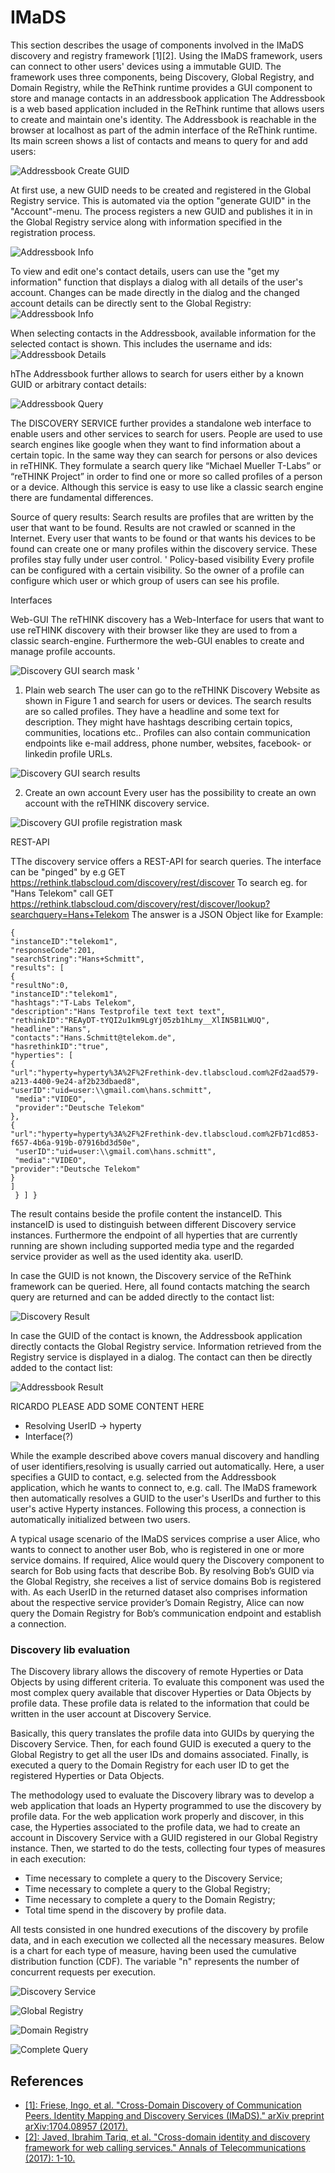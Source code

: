 # IMaDS

This section describes the usage of components involved in the IMaDS discovery and registry framework [1][2]. Using the IMaDS framework, users can connect to other users' devices using a immutable GUID. The framework uses three components, being Discovery, Global Registry, and Domain Registry, while the ReThink runtime provides a GUI component to store and manage contacts in an addressbook application
The Addressbook is a web based application included in the ReThink runtime that allows users to create and maintain one's identity. The Addressbook is reachable in the browser at localhost as part of the admin interface of the ReThink runtime. Its main screen shows a list of contacts and means to query for and add users:

![Addressbook Create GUID](https://github.com/reTHINK-project/specs/blob/master/tests/discovery/ab-main.png)

At first use, a new GUID needs to be created and registered in the Global Registry service. This is automated via the option "generate GUID" in the "Account"-menu. The process registers a new GUID and publishes it in in the Global Registry service along with information specified in the registration process.

![Addressbook Info](https://github.com/reTHINK-project/specs/blob/master/tests/discovery/ab-createguid.png)

To view and edit one's contact details, users can use the "get my information" function that displays a dialog with all details of the user's account. Changes can be made directly in the dialog and the changed account details can be directly sent to the Global Registry:
![Addressbook Info](https://github.com/reTHINK-project/specs/blob/master/tests/discovery/ab-info.png)

When selecting contacts in the Addressbook, available information for the selected contact is shown. This includes the username and ids:
![Addressbook Details](https://github.com/reTHINK-project/specs/blob/master/tests/discovery/ab-details.png)

hThe Addressbook further allows to search for users either by a known GUID or arbitrary contact details:

![Addressbook Query](https://github.com/reTHINK-project/specs/blob/master/tests/discovery/ab-query.png)

The DISCOVERY SERVICE further provides a standalone web interface to enable users and other services to search for users. People are used to use search engines like google when they want to find information about a certain topic. In the same way they can search for persons or also devices in reTHINK. They formulate a search query like “Michael Mueller T-Labs” or “reTHINK Project” in order to find one or more so called profiles of a person or a device. Although this service is easy to use like a classic search engine there are fundamental differences.

Source of query results:
Search results are profiles that are written by the user that want to be found. Results are not crawled or scanned in the Internet. Every user that wants to be found or that wants his devices to be found can create one or many profiles within the discovery service.
These profiles stay fully under user control.
'
Policy-based visibility
Every profile can be configured with a certain visibility. So the owner of a profile can configure which user or which group of users can see his profile.

Interfaces

Web-GUI
The reTHINK discovery has a Web-Interface for users that want to use reTHINK discovery with their browser like they are used to from a classic search-engine. Furthermore the web-GUI enables to create and manage profile accounts.

![Discovery GUI search mask](https://github.com/reTHINK-project/specs/blob/master/tests/discovery/reTHINK_mask.png)
'
1) Plain web search
The user can go to the reTHINK Discovery Website as shown in Figure 1 and search for users or devices. The search results are so called profiles. They have a headline and some text for description. They might have hashtags describing certain topics, communities, locations etc.. Profiles can also contain communication endpoints like e-mail address, phone number, websites, facebook- or linkedin profile URLs.

![Discovery GUI search results](https://github.com/reTHINK-project/specs/blob/master/tests/discovery/reTHINK_search_results.png)

2) Create an own account
Every user has the possibility to create an own account with the reTHINK discovery service. 

![Discovery GUI profile registration mask](https://github.com/reTHINK-project/specs/blob/master/tests/discovery/reTHINK_register_mask.png)


REST-API

TThe discovery service offers a REST-API for search queries. The interface can be "pinged" by e.g GET https://rethink.tlabscloud.com/discovery/rest/discover 
To search eg. for "Hans Telekom" call 
GET https://rethink.tlabscloud.com/discovery/rest/discover/lookup?searchquery=Hans+Telekom
The answer is a JSON Object like for Example:

```
{ 
"instanceID":"telekom1", 
"responseCode":201, 
"searchString":"Hans+Schmitt", 
"results": [ 
{ 
"resultNo":0, 
"instanceID":"telekom1", 
"hashtags":"T-Labs Telekom", 
"description":"Hans Testprofile text text text", 
"rethinkID":"REAyDT-tYQI2u1km9LgYj05zb1hLmy__XlIN5B1LWUQ", 
"headline":"Hans", 
"contacts":"Hans.Schmitt@telekom.de", 
"hasrethinkID":"true", 
"hyperties": [ 
{ 
"url":"hyperty=hyperty%3A%2F%2Frethink-dev.tlabscloud.com%2Fd2aad579-a213-4400-9e24-af2b23dbaed8", 
"userID":"uid=user:\\gmail.com\hans.schmitt",
 "media":"VIDEO",
 "provider":"Deutsche Telekom" 
}, 
{ 
"url":"hyperty=hyperty%3A%2F%2Frethink-dev.tlabscloud.com%2Fb71cd853-f657-4b6a-919b-07916bd3d50e",
 "userID":"uid=user:\\gmail.com\hans.schmitt",
 "media":"VIDEO", 
"provider":"Deutsche Telekom" 
} 
]
 } ] }

```
The result contains beside the profile content the instanceID. This instanceID is used to distinguish between different Discovery service instances. Furthermore the endpoint of all hyperties that are currently running are shown including supported media type and the regarded service provider as well as the used identity aka. userID.

In case the GUID is not known, the Discovery service of the ReThink framework can be queried. Here, all found contacts matching the search query are returned and can be added directly to the contact list:

![Discovery Result](https://github.com/reTHINK-project/specs/blob/master/tests/discovery/ab-result.png)

In case the GUID of the contact is known, the Addressbook application directly contacts the Global Registry service. Information retrieved from the Registry service is displayed in a dialog. The contact can then be directly added to the contact list:

![Addressbook Result](https://github.com/reTHINK-project/specs/blob/master/tests/discovery/ab-result.png)

RICARDO PLEASE ADD SOME CONTENT HERE
- Resolving UserID -> hyperty
- Interface(?)

While the example described above covers manual discovery and handling of user identifiers,resolving is usually carried out automatically. Here, a user specifies a GUID to contact, e.g. selected from the Addressbook application, which he wants to connect to, e.g. call. The IMaDS framework then automatically resolves a GUID to the user's UserIDs and further to this user's active Hyperty instances. Following this process, a connection is automatically initialized between two users.

A typical usage scenario of the IMaDS services comprise a user Alice, who wants to connect to another user Bob, who is registered in one or more service domains. If required, Alice would query the Discovery component to search for Bob using facts that describe Bob. By resolving Bob’s GUID via the Global Registry, she receives a list of service domains Bob is registered with. As each UserID in the returned dataset also comprises information about the respective service provider’s Domain Registry, Alice can now query the Domain Registry for Bob’s communication endpoint and establish a connection.

### Discovery lib evaluation

The Discovery library allows the discovery of remote Hyperties or Data Objects by using different criteria. To evaluate this component was used the most complex query available that discover Hyperties or Data Objects by profile data. These profile data is related to the information that could be written in the user account at Discovery Service.

Basically, this query translates the profile data into GUIDs by querying the Discovery Service. Then, for each found GUID is executed a query to the Global Registry to get all the user IDs and domains associated. Finally, is executed a query to the Domain Registry for each user ID to get the registered Hyperties or Data Objects.

The methodology used to evaluate the Discovery library was to develop a web application that loads an Hyperty programmed to use the discovery by profile data. For the web application work properly and discover, in this case, the Hyperties associated to the profile data, we had to create an account in Discovery Service with a GUID registered in our Global Registry instance. Then, we started to do the tests, collecting four types of measures in each execution:

  * Time necessary to complete a query to the Discovery Service;
  * Time necessary to complete a query to the Global Registry;
  * Time necessary to complete a query to the Domain Registry;
  * Total time spend in the discovery by profile data.

All tests consisted in one hundred executions of the discovery by profile data, and in each execution we collected all the necessary measures. Below is a chart for each type of measure, having been used the cumulative distribution function (CDF). The variable "n" represents the number of concurrent requests per execution.

![Discovery Service](./discovery%20lib%20evaluation/Discovery%20Service.png)

![Global Registry](./discovery%20lib%20evaluation/Global%20Registry.png)

![Domain Registry](./discovery%20lib%20evaluation/Domain%20Registry.png)

![Complete Query](./discovery%20lib%20evaluation/Complete%20Query.png)



## References

 * [[1]: Friese, Ingo, et al. "Cross-Domain Discovery of Communication Peers. Identity Mapping and Discovery Services (IMaDS)." arXiv preprint arXiv:1704.08957 (2017).](https://arxiv.org/abs/1704.08957)
 * [[2]: Javed, Ibrahim Tariq, et al. "Cross-domain identity and discovery framework for web calling services." Annals of Telecommunications (2017): 1-10.](https://link.springer.com/article/10.1007/s12243-017-0587-2)
